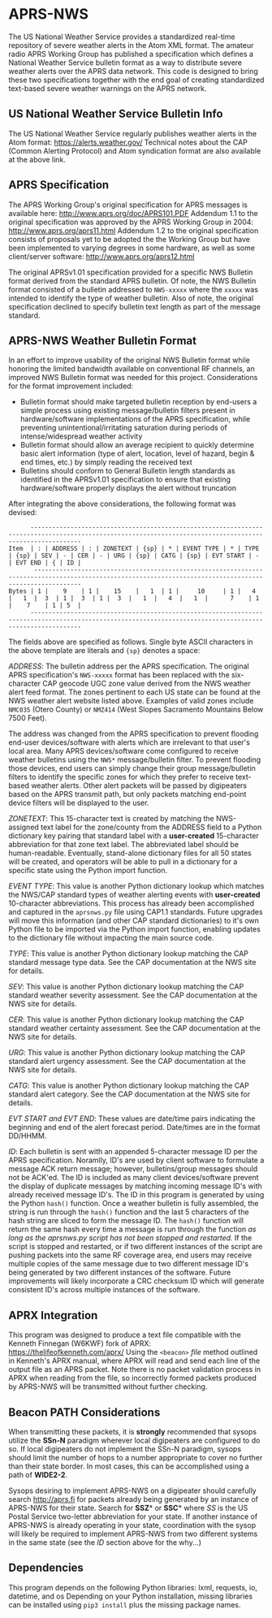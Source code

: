# APRS-NWS
The US National Weather Service provides a standardized real-time repository of severe weather alerts in the Atom XML format.  The amateur radio APRS Working Group has published a specification which defines a National Weather Service bulletin format as a way to distribute severe weather alerts over the APRS data network.  This code is designed to bring these two specifications together with the end goal of creating standardized text-based severe weather warnings on the APRS network.

## US National Weather Service Bulletin Info
The US National Weather Service regularly publishes weather alerts in the Atom format:  https://alerts.weather.gov/
Technical notes about the CAP (Common Alerting Protocol) and Atom syndication format are also available at the above link.

## APRS Specification
The APRS Working Group's original specification for APRS messages is available here:  http://www.aprs.org/doc/APRS101.PDF
Addendum 1.1 to the original specification was approved by the APRS Working Group in 2004:  http://www.aprs.org/aprs11.html
Addendum 1.2 to the original specification consists of proposals yet to be adopted the the Working Group but have been implemented to varying degrees in some hardware, as well as some client/server software:  http://www.aprs.org/aprs12.html

The original APRSv1.01 specification provided for a specific NWS Bulletin format derived from the standard APRS bulletin.  Of note, the NWS Bulletin format consisted of a bulletin addressed to `NWS-xxxxx` where the `xxxxx` was intended to identify the type of weather bulletin.  Also of note, the original specification declined to specify bulletin text length as part of the message standard.

## APRS-NWS Weather Bulletin Format
In an effort to improve usability of the original NWS Bulletin format while honoring the limited bandwidth available on conventional RF channels, an improved NWS Bulletin format was needed for this project.  Considerations for the format improvement included:

* Bulletin format should make targeted bulletin reception by end-users a simple process using existing message/bulletin filters present in hardware/software implementations of the APRS specification, while preventing unintentional/irritating saturation during periods of intense/widespread weather activity
* Bulletin format should allow an average recipient to quickly determine basic alert information (type of alert, location, level of hazard, begin & end times, etc.) by simply reading the received text
* Bulletins should conform to General Bulletin length standards as identified in the APRSv1.01 specification to ensure that existing hardware/software properly displays the alert without truncation

After integrating the above considerations, the following format was devised:
```
      ----------------------------------------------------------------------------------------------------------------------------------------------------------
Item  | : | ADDRESS | : | ZONETEXT | {sp} | * | EVENT TYPE | * | TYPE | {sp} | SEV | - | CER | - | URG | {sp} | CATG | {sp} | EVT START | - | EVT END | { | ID |
       ---------------------------------------------------------------------------------------------------------------------------------------------------------
Bytes | 1 |    9    | 1 |    15    |   1  | 1 |     10     | 1 |   4  |   1  |  3  | 1 |  3  | 1 |  3  |   1  |   4  |   1  |      7    | 1 |    7    | 1 | 5  |
      ----------------------------------------------------------------------------------------------------------------------------------------------------------
```
The fields above are specified as follows.  Single byte ASCII characters in the above template are literals and `{sp}` denotes a space:

*ADDRESS*: The bulletin address per the APRS specification.  The original APRS specification's `NWS-xxxxx` format has been replaced with the six-character CAP geocode UGC zone value derived from the NWS weather alert feed format.  The zones pertinent to each US state can be found at the NWS weather alert website listed above.  Examples of valid zones include `NMC035` (Otero County) or `NMZ414` (West Slopes Sacramento Mountains Below 7500 Feet).

The address was changed from the APRS specification to prevent flooding end-user devices/software with alerts which are irrelevant to that user's local area.  Many APRS devices/software come configured to receive weather bulletins using the `NWS*` message/bulletin filter.  To prevent flooding those devices, end users can simply change their group message/bulletin filters to identify the specific zones for which they prefer to receive text-based weather alerts.  Other alert packets will be passed by digipeaters based on the APRS transmit path, but only packets matching end-point device filters will be displayed to the user.

*ZONETEXT*: This 15-character text is created by matching the NWS-assigned text label for the zone/county from the ADDRESS field to a Python dictionary key pairing that standard label with a **user-created** 15-character abbreviation for that zone text label.  The abbreviated label should be human-readable.  Eventually, stand-alone dictionary files for all 50 states will be created, and operators will be able to pull in a dictionary for a specific state using the Python import function.

*EVENT TYPE*: This value is another Python dictionary lookup which matches the NWS/CAP standard types of weather alerting events with **user-created** 10-character abbreviations.  This process has already been accomplished and captured in the `aprsnws.py` file using CAP1.1 standards.  Future upgrades will move this information (and other CAP standard dictionaries) to it's own Python file to be imported via the Python import function, enabling updates to the dictionary file without impacting the main source code.

*TYPE*: This value is another Python dictionary lookup matching the CAP standard message type data.  See the CAP documentation at the NWS site for details.

*SEV*: This value is another Python dictionary lookup matching the CAP standard weather severity assessment.  See the CAP documentation at the NWS site for details.

*CER*: This value is another Python dictionary lookup matching the CAP standard weather certainty assessment.  See the CAP documentation at the NWS site for details.

*URG*: This value is another Python dictionary lookup matching the CAP standard alert urgency assessment.  See the CAP documentation at the NWS site for details.

*CATG*: This value is another Python dictionary lookup matching the CAP standard alert category.  See the CAP documentation at the NWS site for details.

*EVT START and EVT END*: These values are date/time pairs indicating the beginning and end of the alert forecast period.  Date/times are in the format DD/HHMM.

*ID*: Each bulletin is sent with an appended 5-character message ID per the APRS specification.  Noramlly, ID's are used by client software to formulate a message ACK return message; however, bulletins/group messages should not be ACK'ed.  The ID is included as many client devices/software prevent the display of duplicate messages by matching incoming message ID's with already received message ID's.  The ID in this program is generated by using the Python `hash()` function.  Once a weather bulletin is fully assembled, the string is run through the `hash()` function and the last 5 characters of the hash string are sliced to form the message ID.  The `hash()` function will return the same hash every time a message is run through the function *as long as the aprsnws.py script has not been stopped and restarted.*  If the script is stopped and restarted, or if two different instances of the script are pushing packets into the same RF coverage area, end users may receive multiple copies of the same message due to two different message ID's being generated by two different instances of the software.  Future improvements will likely incorporate a CRC checksum ID which will generate consistent ID's across multiple instances of the software.

## APRX Integration ##
This program was designed to produce a text file compatible with the Kenneth Finnegan (W6KWF) fork of APRX: https://thelifeofkenneth.com/aprx/
Using the `<beacon>` *file* method outlined in Kenneth's APRX manual, where APRX will read and send each line of the output file as an APRS packet.  Note there is no packet validation process in APRX when reading from the file, so incorrectly formed packets produced by APRS-NWS will be transmitted without further checking.

## Beacon PATH Considerations ##
When transmitting these packets, it is **strongly** recommended that sysops utilize the **SSn-N** paradigm wherever local digipeaters are configured to do so.  If local digipeaters do not implement the SSn-N paradigm, sysops should limit the number of hops to a number appropriate to cover no further than their state border.  In most cases, this can be accomplished using a path of **WIDE2-2**.

Sysops desiring to implement APRS-NWS on a digipeater should carefully search http://aprs.fi for packets already being generated by an instance of APRS-NWS for their state.  Search for **SSZ*** or **SSC*** where *SS* is the US Postal Service two-letter abbreviation for your state.  If another instance of APRS-NWS is already operating in your state, coordination with the sysop will likely be required to implement APRS-NWS from two different systems in the same state (see the *ID* section above for the why...)

## Dependencies ##
This program depends on the following Python libraries:  lxml, requests, io, datetime, and os
Depending on your Python installation, missing libraries can be installed using `pip3 install` plus the missing package names.
